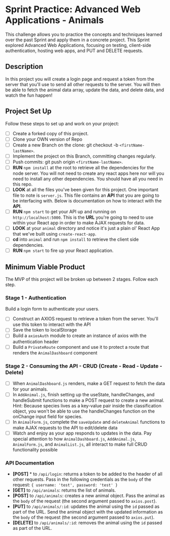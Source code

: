 # Sprint Practice: Advanced Web Applications - Animals

This challenge allows you to practice the concepts and techniques learned over the past Sprint and apply them in a concrete project. This Sprint explored Advanced Web Applications, focusing on testing, client-side authentication, hosting web apps, and PUT and DELETE requests.

## Description

In this project you will create a login page and request a token from the server that you'll use to send all other requests to the server. You will then be able to fetch the animal data array, update the data, and delete data, and watch the fun happen!

## Project Set Up

Follow these steps to set up and work on your project:

- [ ] Create a forked copy of this project.
- [ ] Clone your OWN version of Repo
- [ ] Create a new Branch on the clone: git checkout -b `<firstName-lastName>`.
- [ ] Implement the project on this Branch, committing changes regularly.
- [ ] Push commits: git push origin `<firstName-lastName>`.
- [ ] **RUN** `npm install` at the root to retrieve all the dependencies for the node server. You will not need to create any react apps here nor will you need to install any other dependencies. You should have all you need in this repo.
- [ ] **LOOK** at all the files you've been given for this project. One important file to note is `server.js`. This file contains an **API** that you are going to be interfacing with. Below is documentation on how to interact with the **API**.
- [ ] **RUN** `npm start` to get your API up and running on `http://localhost:5000`. This is the **URL** you're going to need to use within your React app in order to make AJAX requests for data.
- [ ] **LOOK** at your `animal` directory and notice it's just a plain ol' React App that we've built using `create-react-app`.
- [ ] **cd** into `animal` and run `npm install` to retrieve the client side dependencies.
- [ ] **RUN** `npm start` to fire up your React application.

## Minimum Viable Product

The MVP of this project will be broken up between 2 stages. Follow each step.

### Stage 1 - Authentication

Build a login form to authenticate your users.

- [ ] Construct an AXIOS request to retrieve a token from the server. You'll use this token to interact with the API
- [ ] Save the token to localStorage
- [ ] Build a `axiosAuth` module to create an instance of axios with the authentication header
- [ ] Build a `PrivateRoute` component and use it to protect a route that renders the `AnimalDashboard` component

### Stage 2 - Consuming the API - CRUD (Create - Read - Update - Delete)

- [ ] When `AnimalDashboard.js` renders, make a GET request to fetch the data for your animals.
- [ ] In `AddAnimal.js`, finish setting up the useState, handleChanges, and handleSubmit functions to make a POST request to create a new animal. 
Hint: Because species lives as a key-value pair inside the classification object, you won't be able to use the handleChanges function on the onChange input field for species.
- [ ] In `AnimalForm.js`, complete the `saveUpdate` and `deleteAnimal` functions to make AJAX requests to the API to edit/delete data
- [ ] Watch and enjoy as your app responds to updates in the data. Pay special attention to how `AnimalDashboard.js`, `AddAnimal.js`, `AnimalForm.js`, and `AnimalList.js`, all interact to make full CRUD functionality possible

### API Documentation

  * **[POST]** * to `/api/login`: returns a token to be added to the header of all other requests. Pass in the following credentials as the `body` of the request: `{ username: 'test', password: 'test' }`
  * **[GET]** to `/api/animals`: returns the list of animals.
  * **[POST]** to `/api/animals`: creates a new animal object. Pass the animal as the `body` of the request (the second argument passed to `axios.post`).
  * **[PUT]** to `/api/animals/:id`: updates the animal using the `id` passed as part of the URL. Send the animal object with the updated information as the `body` of the request (the second argument passed to `axios.put`).
  * **[DELETE]** to `/api/animals/:id`: removes the animal using the `id` passed as part of the URL.
